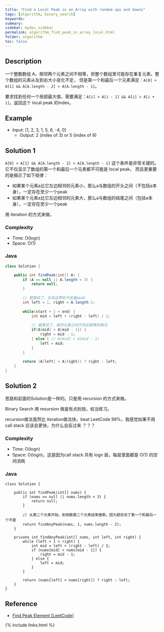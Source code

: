 ```yaml
---
title: "Find a Local Peak in an Array with random ups and downs"
tags: [algorithm, binary_search]
keywords:
summary:
sidebar: mydoc_sidebar
permalink: algorithm_find_peak_in_array_local.html
folder: algorithm
toc: false
---
```


## Description
一个整数数组 A，相邻两个元素之间不相等，但整个数组里可能存在重复元素。整个数组的元素从左到右大小变化不定，
但是第一个和最后一个元素满足：`A[0] < A[1] && A[A.length - 2] > A[A.length - 1]`。

要求找到任何一个局部最大值，需要满足：`A[i] > A[i - 1] && A[i] > A[i + 1]`。返回这个 local peak 的index。

## Example
* Input: [1, 2, 3, 1, 5, 6, -4, 0]
  * Output: 2 (index of 3) or 5 (index of 6)

## Solution 1
`A[0] < A[1] && A[A.length - 2] > A[A.length - 1]` 这个条件是非常关键的。它不仅显示了数组的第一个和最后一个元素都不可能是 local peak，
而且更重要的是揭示了如下规律：
* 如果某个元素a比它左边相邻的元素小，那么a与数组的开头之间（不包括a本身），一定存在至少一个peak
* 如果某个元素a比它左边相邻的元素大，那么a与数组的结尾之间（包括a本身），一定存在至少一个peak

用 iteration 的方式来做。

### Complexity
* Time: O(logn)
* Space: O(1)

### Java
```java
class Solution {

    public int findPeak(int[] A) {
        if (A == null || A.length < 3) {
            return null;
        }
    
        // 题意说了，左右边界处不会是peak
        int left = 1, right = A.length-2; 
        
        while(start + 1 < end) {
            int mid = left + (right - left) / 2;
            
            // 题意说了，相邻元素之间不存在相等的情况
            if(A[mid] < A[mid - 1]) {
                right = mid - 1;
            } else { // A[mid] > A[mid - 1]
                left = mid;
            }
        }
        
        return (A[left] < A[right]) ? right : left;
    }
}
```

## Solution 2
思路和前面的Solution是一样的。只是用 recursion 的方式来做。

Binary Search 用 resursion 做是有点别扭，权当练习。

recursion做法竟然比 iteration做法快，beat LeetCode 99%，我感觉如果不用 call stack 应该会更快，为什么会反过来 ？？？

### Complexity
* Time: O(logn)
* Space: O(logn)，这是因为call stack 共有 logn 层，每层里面都是 O(1) 的空间消耗

### Java
```
class Solution {

    public int findPeak(int[] nums) {
        if (nums == null || nums.length < 3) {
            return null;
        }
        
        // 从第二个元素开始，到倒数第二个元素结束搜索。因为题目说了第一个和最后一个不是
        return findAnyPeak(nums, 1, nums.length - 2);
    }
    
    private int findAnyPeak(int[] nums, int left, int right) {
        while (left + 1 < right) {
            int mid = left + (right - left) / 2;
            if (nums[mid] < nums[mid - 1]) {
                right = mid - 1;
            } else {
                left = mid;
            }
        }
        
        return (nums[left] < nums[right]) ? right : left;
    }
}
```

## Reference
* [Find Peak Element [LeetCode]](https://leetcode.com/problems/find-peak-element/description/)

{% include links.html %}
